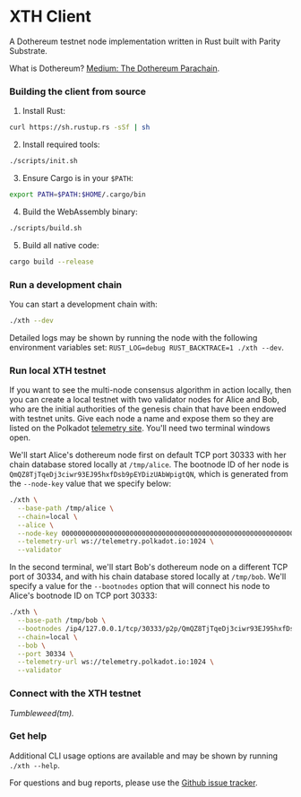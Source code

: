 # XTH Client

A Dothereum testnet node implementation written in Rust built with Parity Substrate.

What is Dothereum? [Medium: The Dothereum Parachain](https://medium.com/@dothereum/the-dothereum-parachain-7fd056c1107d).

### Building the client from source

1. Install Rust:
  ```bash
  curl https://sh.rustup.rs -sSf | sh
  ```
2. Install required tools:
  ```bash
  ./scripts/init.sh
  ```
3. Ensure Cargo is in your `$PATH`:
  ```bash
  export PATH=$PATH:$HOME/.cargo/bin
  ```
4. Build the WebAssembly binary:
  ```bash
  ./scripts/build.sh
  ```
5. Build all native code:
  ```bash
  cargo build --release
  ```

### Run a development chain

You can start a development chain with:

```bash
./xth --dev
```

Detailed logs may be shown by running the node with the following environment variables set: `RUST_LOG=debug RUST_BACKTRACE=1 ./xth --dev`.

### Run local XTH testnet

If you want to see the multi-node consensus algorithm in action locally, then you can create a local testnet with two validator nodes for Alice and Bob, who are the initial authorities of the genesis chain that have been endowed with testnet units. Give each node a name and expose them so they are listed on the Polkadot [telemetry site](https://telemetry.polkadot.io/#/Local%20Testnet). You'll need two terminal windows open.

We'll start Alice's dothereum node first on default TCP port 30333 with her chain database stored locally at `/tmp/alice`. The bootnode ID of her node is `QmQZ8TjTqeDj3ciwr93EJ95hxfDsb9pEYDizUAbWpigtQN`, which is generated from the `--node-key` value that we specify below:

```bash
./xth \
  --base-path /tmp/alice \
  --chain=local \
  --alice \
  --node-key 0000000000000000000000000000000000000000000000000000000000000001 \
  --telemetry-url ws://telemetry.polkadot.io:1024 \
  --validator
```

In the second terminal, we'll start Bob's dothereum node on a different TCP port of 30334, and with his chain database stored locally at `/tmp/bob`. We'll specify a value for the `--bootnodes` option that will connect his node to Alice's bootnode ID on TCP port 30333:

```bash
./xth \
  --base-path /tmp/bob \
  --bootnodes /ip4/127.0.0.1/tcp/30333/p2p/QmQZ8TjTqeDj3ciwr93EJ95hxfDsb9pEYDizUAbWpigtQN \
  --chain=local \
  --bob \
  --port 30334 \
  --telemetry-url ws://telemetry.polkadot.io:1024 \
  --validator
```
### Connect with the XTH testnet

_Tumbleweed(tm)._

### Get help

Additional CLI usage options are available and may be shown by running `./xth --help`.

For questions and bug reports, please use the [Github issue tracker](https://github.com/dothereum/client/issues).
